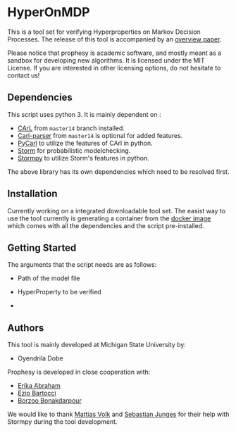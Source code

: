 **HyperOnMDP**
========
<!--- [![Build Status](https://travis-ci.org/moves-rwth/prophesy.svg?branch=master)](https://travis-ci.org/moves-rwth/prophesy) ---> 

This is a tool set for verifying Hyperproperties on Markov Decision Processes.
The release of this tool is accompanied by an [overview paper](https://arxiv.org/pdf/2005.06115.pdf).

Please notice that prophesy is academic software, and mostly meant as a sandbox for developing new algorithms.
It is licensed under the MIT License. If you are interested in other licensing options, do not hesitate to contact us!

Dependencies
------------

This script uses python 3. It is mainly dependent on :

- [CArL](http://smtrat.github.io/carl/) from `master14` branch installed.
- [Carl-parser](https://github.com/ths-rwth/carl-parser) from `master14` is optional for added features.
- [PyCarl](https://moves-rwth.github.io/pycarl/) to utilize the features of CArl in python.
- [Storm](https://www.stormchecker.org/) for probabilistic modelchecking. 
- [Stormpy](https://moves-rwth.github.io/stormpy/) to utilize Storm's features in python.

The above library has its own dependencies which need to be resolved first.

Installation
------------

Currently working on a integrated downloadable tool set. 
The easist way to use the tool currently is generating a container from the [docker image](https://hub.docker.com/r/oyendrila/hyper_on_mdp_tool) which comes with all the dependencies and the script pre-installed. 

Getting Started
---------------

The arguments that the script needs are as follows:

- Path of the model file

- HyperProperty to be verified
- 
Authors
-------

This tool is mainly developed at Michigan State University by:

- Oyendrila Dobe 

Prophesy is developed in close cooperation with:
- [Erika Abraham](https://ths.rwth-aachen.de/people/erika-abraham/)
- [Ezio Bartocci](https://informatics.tuwien.ac.at/people/ezio-bartocci)
- [Borzoo Bonakdarpour](http://www.cse.msu.edu/~borzoo/)

We would like to thank [Mattias Volk](https://moves.rwth-aachen.de/people/volk/) and [Sebastian Junges](https://sjunges.github.io/sebastian-junges/) for their help with Stormpy during the tool development.


